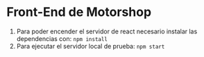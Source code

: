 # Front-End de Motorshop

1. Para poder encender el servidor de react necesario
instalar las dependencias con: `npm install`
2. Para ejecutar el servidor local de prueba: `npm start`